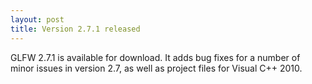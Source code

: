 ```yaml
---
layout: post
title: Version 2.7.1 released
---
```


GLFW 2.7.1 is available for download. It adds bug fixes for a number
of minor issues in version 2.7, as well as project files for Visual C++
2010.
